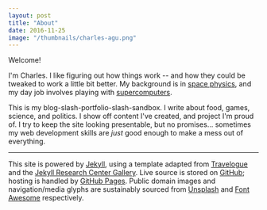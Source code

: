 ```yaml
---
layout: post
title: "About"
date: 2016-11-25
image: "/thumbnails/charles-agu.png"
---
```


Welcome!

I'm Charles. I like figuring out how things work -- and how they could be tweaked to work a little bit better. My background is in [space physics](https://conservancy.umn.edu/handle/11299/181780), and my day job involves playing with [supercomputers](http://www.cray.com/).

This is my blog-slash-portfolio-slash-sandbox. I write about food, games, science, and politics. I show off content I've created, and project I'm proud of. I try to keep the site looking presentable, but no promises... sometimes my web development skills are *just* good enough to make a mess out of everything.

---

This site is powered by [Jekyll](https://jekyllrb.com/), using a template adapted from [Travelogue](http://themes.jekyllrc.org/travelogue/) and the [Jekyll Research Center Gallery](http://themes.jekyllrc.org/). Live source is stored on [GitHub](https://github.com/chizarlicious/chizarlicious.github.io); hosting is handled by [GitHub Pages](https://pages.github.com/). Public domain images and navigation/media glyphs are sustainably sourced from [Unsplash](https://unsplash.com/) and [Font Awesome](http://fontawesome.io/) respectively.
